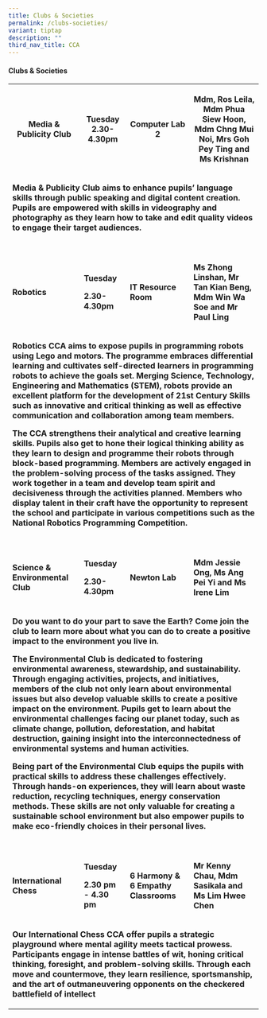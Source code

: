 ```yaml
---
title: Clubs & Societies
permalink: /clubs-societies/
variant: tiptap
description: ""
third_nav_title: CCA
---
```

<h4>Clubs &amp; Societies</h4>
<table style="minWidth: 100px">
<colgroup>
<col>
<col>
<col>
<col>
</colgroup>
<tbody>
<tr>
<th rowspan="1" colspan="1">
<p>Media &amp; Publicity Club</p>
</th>
<th rowspan="1" colspan="1">
<p>Tuesday
<br>2.30-4.30pm</p>
</th>
<th rowspan="1" colspan="1">
<p>Computer Lab 2</p>
</th>
<th rowspan="1" colspan="1">
<p>Mdm, Ros Leila, Mdm Phua Siew Hoon, Mdm Chng Mui Noi, Mrs Goh Pey Ting
and Ms Krishnan</p>
</th>
</tr>
<tr>
<td rowspan="1" colspan="4">
<p><strong>Media &amp; Publicity Club aims to enhance pupils’ language skills through public speaking and digital content creation. Pupils are empowered with skills in videography and photography as they learn how to take and edit quality videos to engage their target audiences.</strong>
</p>
</td>
</tr>
<tr>
<td rowspan="1" colspan="1">
<p></p>
</td>
<td rowspan="1" colspan="1">
<p></p>
</td>
<td rowspan="1" colspan="1">
<p></p>
</td>
<td rowspan="1" colspan="1">
<p></p>
</td>
</tr>
<tr>
<td rowspan="1" colspan="1">
<p><strong>Robotics</strong>
</p>
</td>
<td rowspan="1" colspan="1">
<p><strong>Tuesday</strong>
</p>
<p><strong>2.30-4.30pm</strong>
</p>
</td>
<td rowspan="1" colspan="1">
<p><strong>IT Resource Room</strong>
</p>
</td>
<td rowspan="1" colspan="1">
<p><strong>Ms Zhong Linshan, Mr Tan Kian Beng, Mdm Win Wa Soe and Mr Paul Ling</strong>
</p>
</td>
</tr>
<tr>
<td rowspan="1" colspan="4">
<p><strong>Robotics CCA aims to expose pupils in programming robots using Lego and motors. The programme embraces differential learning and cultivates self-directed learners in programming robots to achieve the goals set. Merging Science, Technology, Engineering and Mathematics (STEM), robots provide an excellent platform for the development of 21st Century Skills such as innovative and critical thinking as well as effective communication and collaboration among team members.</strong>
</p>
<p><strong>The CCA strengthens their analytical and creative learning skills. Pupils also get to hone their logical thinking ability as they learn to design and programme their robots through block-based programming. Members are actively engaged in the problem-solving process of the tasks assigned. They work together in a team and develop team spirit and decisiveness through the activities planned. Members who display talent in their craft have the opportunity to represent the school and participate in various competitions such as the National Robotics Programming Competition.</strong>
</p>
</td>
</tr>
<tr>
<td rowspan="1" colspan="1">
<p></p>
</td>
<td rowspan="1" colspan="1">
<p></p>
</td>
<td rowspan="1" colspan="1">
<p></p>
</td>
<td rowspan="1" colspan="1">
<p></p>
</td>
</tr>
<tr>
<td rowspan="1" colspan="1">
<p><strong>Science &amp; Environmental Club</strong>
</p>
</td>
<td rowspan="1" colspan="1">
<p><strong>Tuesday</strong>
</p>
<p><strong>2.30-4.30pm</strong>
</p>
<p></p>
</td>
<td rowspan="1" colspan="1">
<p><strong>Newton Lab</strong>
</p>
</td>
<td rowspan="1" colspan="1">
<p><strong>Mdm Jessie Ong, Ms Ang Pei Yi and Ms Irene Lim</strong>
</p>
</td>
</tr>
<tr>
<td rowspan="1" colspan="4">
<p><strong>Do you want to do your part to save the Earth? Come join the club to learn more about what you can do to create a positive impact to the environment you live in.</strong>
</p>
<p><strong>The Environmental Club is dedicated to fostering environmental awareness, stewardship, and sustainability. Through engaging activities, projects, and initiatives, members of the club not only learn about environmental issues but also develop valuable skills to create a positive impact on the environment. Pupils get to learn about the environmental challenges facing our planet today, such as climate change, pollution, deforestation, and habitat destruction, gaining insight into the interconnectedness of environmental systems and human activities.</strong>
</p>
<p><strong>Being part of the Environmental Club equips the pupils with practical skills to address these challenges effectively. Through hands-on experiences, they will learn about waste reduction, recycling techniques, energy conservation methods. These skills are not only valuable for creating a sustainable school environment but also empower pupils to make eco-friendly choices in their personal lives.</strong>
</p>
</td>
</tr>
<tr>
<td rowspan="1" colspan="1">
<p></p>
</td>
<td rowspan="1" colspan="1">
<p></p>
</td>
<td rowspan="1" colspan="1">
<p></p>
</td>
<td rowspan="1" colspan="1">
<p></p>
</td>
</tr>
<tr>
<td rowspan="1" colspan="1">
<p><strong>International Chess</strong>
</p>
</td>
<td rowspan="1" colspan="1">
<p><strong>Tuesday</strong>
</p>
<p><strong>2.30 pm - 4.30 pm</strong>
</p>
</td>
<td rowspan="1" colspan="1">
<p><strong>6 Harmony &amp; 6 Empathy Classrooms</strong>
</p>
</td>
<td rowspan="1" colspan="1">
<p><strong>Mr Kenny Chau, Mdm Sasikala and Ms Lim Hwee Chen</strong>
</p>
</td>
</tr>
<tr>
<td rowspan="1" colspan="4">
<p><strong>Our International Chess CCA offer pupils a strategic playground where mental agility meets tactical prowess. Participants engage in intense battles of wit, honing critical thinking, foresight, and problem-solving skills. Through each move and countermove, they learn resilience, sportsmanship, and the art of outmaneuvering opponents on the checkered battlefield of intellect</strong>
</p>
</td>
</tr>
</tbody>
</table>
<p></p>